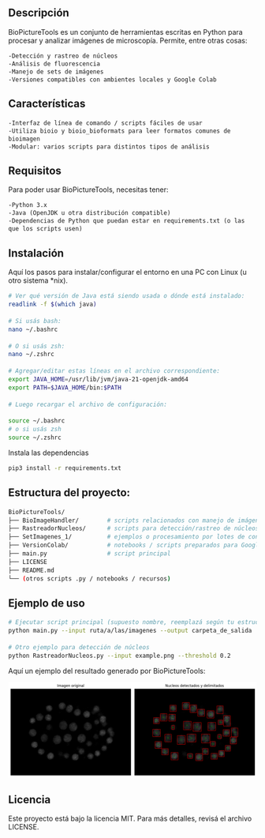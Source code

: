 ## Descripción

BioPictureTools es un conjunto de herramientas escritas en Python para procesar y analizar imágenes de microscopía. Permite, entre otras cosas:

    -Detección y rastreo de núcleos
    -Análisis de fluorescencia
    -Manejo de sets de imágenes
    -Versiones compatibles con ambientes locales y Google Colab

## Características

    -Interfaz de línea de comando / scripts fáciles de usar
    -Utiliza bioio y bioio_bioformats para leer formatos comunes de bioimagen
    -Modular: varios scripts para distintos tipos de análisis

## Requisitos

Para poder usar BioPictureTools, necesitas tener:

    -Python 3.x
    -Java (OpenJDK u otra distribución compatible)
    -Dependencias de Python que puedan estar en requirements.txt (o las que los scripts usen)

## Instalación

Aquí los pasos para instalar/configurar el entorno en una PC con Linux (u otro sistema *nix).

```bash
# Ver qué versión de Java está siendo usada o dónde está instalado:
readlink -f $(which java)

# Si usás bash:
nano ~/.bashrc

# O si usás zsh:
nano ~/.zshrc

# Agregar/editar estas líneas en el archivo correspondiente:
export JAVA_HOME=/usr/lib/jvm/java-21-openjdk-amd64
export PATH=$JAVA_HOME/bin:$PATH

# Luego recargar el archivo de configuración:

source ~/.bashrc
# o si usás zsh
source ~/.zshrc

```

Instala las dependencias 

```bash
pip3 install -r requirements.txt
```

## Estructura del proyecto:

```bash
BioPictureTools/
├── BioImageHandler/        # scripts relacionados con manejo de imágenes
├── RastreadorNucleos/      # scripts para detección/rastreo de núcleos
├── SetImagenes_1/          # ejemplos o procesamiento por lotes de conjuntos
├── VersionColab/           # notebooks / scripts preparados para Google Colab
├── main.py                 # script principal
├── LICENSE
├── README.md
└── (otros scripts .py / notebooks / recursos)
```

## Ejemplo de uso

```bash
# Ejecutar script principal (supuesto nombre, reemplazá según tu estructura)
python main.py --input ruta/a/las/imagenes --output carpeta_de_salida

# Otro ejemplo para detección de núcleos
python RastreadorNucleos.py --input example.png --threshold 0.2
```


Aquí un ejemplo del resultado generado por BioPictureTools:

![Ejemplo de salida](output/output_example.png)

## Licencia

Este proyecto está bajo la licencia MIT. Para más detalles, revisá el archivo LICENSE.
